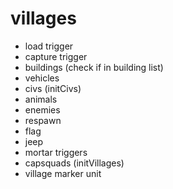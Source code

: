 # villages
* load trigger
* capture trigger
* buildings (check if in building list)
* vehicles
* civs (initCivs)
* animals
* enemies
* respawn 
* flag
* jeep
* mortar triggers
* capsquads (initVillages)
* village marker unit